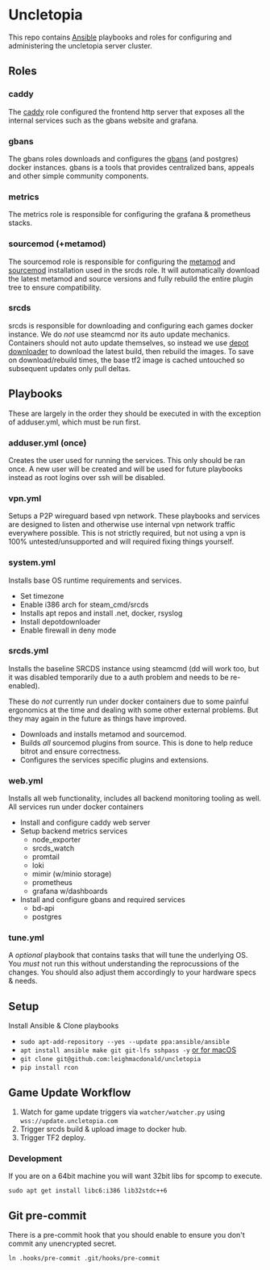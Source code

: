 # Uncletopia

This repo contains [Ansible](https://docs.ansible.com) playbooks and roles for
configuring and administering the uncletopia server cluster.

## Roles

### caddy

The [caddy](https://caddyserver.com/) role configured the frontend http server that exposes all the internal services such as the 
gbans website and grafana.

### gbans

The gbans roles downloads and configures the [gbans](https://github.com/leighmacdonald/gbans) (and postgres) docker instances. gbans is a tools that provides 
centralized bans, appeals and other simple community components.

### metrics

The metrics role is responsible for configuring the grafana & prometheus stacks. 

### sourcemod (+metamod)

The sourcemod role is responsible for configuring the [metamod](https://www.sourcemm.net/) and [sourcemod](https://www.sourcemod.net/) installation used in the srcds role. It will 
automatically download the latest metamod and source versions and fully rebuild the entire plugin tree to ensure 
compatibility.

### srcds

srcds is responsible for downloading and configuring each games docker instance. We 
do *not* use steamcmd nor its auto update mechanics. Containers should not auto update themselves, so instead we use 
[depot downloader](https://github.com/SteamRE/DepotDownloader) to download the latest build, then rebuild the images. 
To save on download/rebuild times, the base tf2 image is cached untouched so subsequent updates only pull deltas. 

## Playbooks

These are largely in the order they should be executed in with the exception of  adduser.yml, which must be run first. 

### adduser.yml (once)

Creates the user used for running the services. This only should be ran once. A new user will be created and will be used for future playbooks instead as root logins over ssh will be disabled. 

### vpn.yml

Setups a P2P wireguard based vpn network. These playbooks and services are designed to listen and otherwise use internal vpn network traffic
everywhere possible. This is not strictly required, but not using a vpn is 100% untested/unsupported and will required fixing things yourself.

### system.yml

Installs base OS runtime requirements and services.

- Set timezone
- Enable i386 arch for steam_cmd/srcds
- Installs apt repos and install .net, docker, rsyslog 
- Install depotdownloader
- Enable firewall in deny mode

### srcds.yml

Installs the baseline SRCDS instance using steamcmd (dd will work too, but it was disabled temporarily due to a auth problem and needs to be re-enabled).

These do *not* currently run under docker containers due to some painful ergonomics at the time and dealing with some other external problems. 
But they may again in the future as things have improved.

- Downloads and installs metamod and sourcemod.
- Builds *all* sourcemod plugins from source. This is done to help reduce bitrot and ensure correctness.
- Configures the services specific plugins and extensions.

### web.yml

Installs all web functionality, includes all backend monitoring tooling as well. All services run under docker
containers

- Install and configure caddy web server
- Setup backend metrics services
  - node_exporter
  - srcds_watch
  - promtail
  - loki
  - mimir (w/minio storage) 
  - prometheus
  - grafana w/dashboards
- Install and configure gbans and required services
  - bd-api
  - postgres

### tune.yml

A *optional* playbook that contains tasks that will tune the underlying OS. You *must* not run this without understanding
the reprocussions of the changes. You should also adjust them accordingly to your hardware specs & needs.

## Setup

Install Ansible & Clone playbooks

- `sudo apt-add-repository --yes --update ppa:ansible/ansible`
- `apt install ansible make git git-lfs sshpass -y` [or for macOS](https://docs.ansible.com/ansible/latest/installation_guide/intro_installation.html#installing-ansible-on-macos)
- `git clone git@github.com:leighmacdonald/uncletopia`
- `pip install rcon`

## Game Update Workflow

1. Watch for game update triggers via `watcher/watcher.py` using `wss://update.uncletopia.com`
2. Trigger srcds build & upload image to docker hub.
3. Trigger TF2 deploy.


### Development

If you are on a 64bit machine you will want 32bit libs for spcomp to execute.

    sudo apt get install libc6:i386 lib32stdc++6

## Git pre-commit

There is a pre-commit hook that you should enable to ensure you don't commit any unencrypted secret.

    ln .hooks/pre-commit .git/hooks/pre-commit
